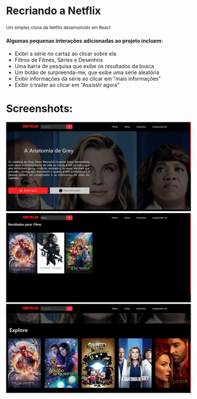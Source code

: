 <h1>Recriando a Netflix</h1>
<small>Um simples clone da Netflix desenvolvido em React</small>

<h4>Algumas pequenas interações adicionadas ao projeto incluem:</h4>
<ul>
    <li>Exibir a série no cartaz ao clicar sobre ela</li>
    <li>Filtros de Filmes, Séries e Desenhos</li>
    <li>Uma barra de pesquisa que exibe os resultados da busca</li>
    <li>Um botão de surpreenda-me, que exibe uma série aleatória</li>
    <li>Exibir informações da série ao clicar em "mais informações"</li>
    <li>Exibir o trailer ao clicar em "Assisstr agora"</li>
</ul>

<h1>Screenshots:</h1>
<img src='Screenshot1.PNG' />
<img src='Screenshot2.png' />
<img src='Screenshot3.PNG' />
